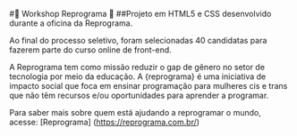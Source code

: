 #:rocket: Workshop Reprograma :rocket:
##Projeto em HTML5 e CSS desenvolvido durante a oficina da Reprograma.

Ao final do processo seletivo, foram selecionadas 40 candidatas para fazerem parte do curso online de front-end.

A Reprograma tem como missão reduzir o gap de gênero no setor de tecnologia por meio da educação. A {reprograma} é uma iniciativa de impacto social que foca em ensinar programação para mulheres cis e trans que não têm recursos e/ou oportunidades para aprender a programar.

Para saber mais sobre quem está ajudando a reprogramar o mundo, acesse: [Reprograma] (https://reprograma.com.br/)
